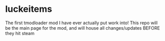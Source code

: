 # luckeitems
The first tmodloader mod I have ever actually put work into! This repo will be the main page for the mod, and will house all changes/updates BEFORE they hit steam
